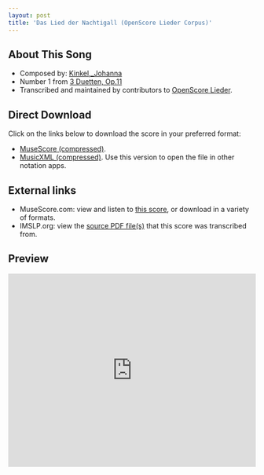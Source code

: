 ```yaml
---
layout: post
title: 'Das Lied der Nachtigall (OpenScore Lieder Corpus)'
---
```


## About This Song

- Composed by: [Kinkel,_Johanna](https://fourscoreandmore.org/openscore/lieder/Kinkel,_Johanna)
- Number 1 from [3 Duetten, Op.11](https://fourscoreandmore.org/openscore/lieder/Kinkel,_Johanna/3_Duetten,_Op.11)
- Transcribed and maintained by contributors to [OpenScore Lieder].

[OpenScore Lieder]: https://musescore.com/openscore-lieder-corpus

## Direct Download

Click on the links below to download the score in your preferred format:
- [MuseScore (compressed)](https://github.com/openscore/lieder/blob/main/scores/Kinkel,_Johanna/3_Duetten,_Op.11/1_Das_Lied_der_Nachtigall/lc6128281.mscz?raw=true).
- [MusicXML (compressed)](https://github.com/openscore/lieder/blob/main/scores/Kinkel,_Johanna/3_Duetten,_Op.11/1_Das_Lied_der_Nachtigall/lc6128281.mxl?raw=true). Use this version to open the file in other notation apps.

## External links

- MuseScore.com: view and listen to [this score][MuseScore], or download in a variety of formats.
- IMSLP.org: view the [source PDF file(s)][IMSLP] that this score was transcribed from.

[MuseScore]: https://musescore.com/score/6128281
[IMSLP]: https://imslp.org/wiki/Special:ReverseLookup/618115

## Preview

<iframe width="100%" height="394" src="https://musescore.com/openscore-lieder-corpus/scores/6128281/embed" frameborder="0" allowfullscreen allow="autoplay; fullscreen"></iframe>
